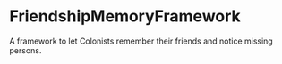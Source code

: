# FriendshipMemoryFramework
A framework to let Colonists remember their friends and notice missing persons.
